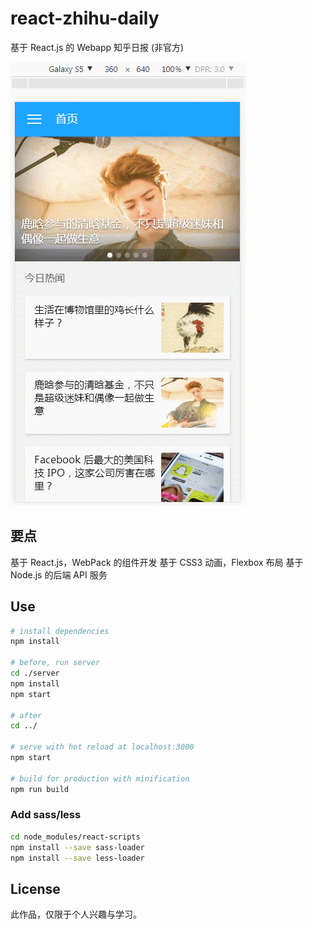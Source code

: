 # react-zhihu-daily
基于 React.js 的 Webapp 知乎日报 (非官方)

![](/resource/demo.gif)

## 要点
基于 React.js，WebPack 的组件开发
基于 CSS3 动画，Flexbox 布局
基于 Node.js 的后端 API 服务

## Use

``` bash
# install dependencies
npm install

# before, run server
cd ./server
npm install
npm start

# after
cd ../

# serve with hot reload at localhost:3000
npm start

# build for production with minification
npm run build
```


### Add sass/less

``` bash
cd node_modules/react-scripts
npm install --save sass-loader
npm install --save less-loader
```

## License
此作品，仅限于个人兴趣与学习。